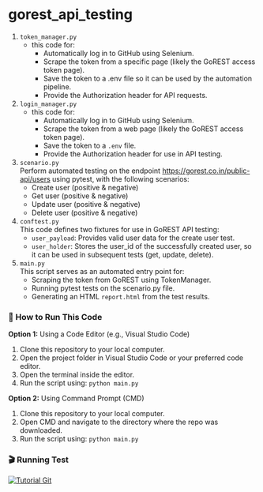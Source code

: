 # gorest_api_testing

1. `token_manager.py`
   - this code for:
     - Automatically log in to GitHub using Selenium.
     - Scrape the token from a specific page (likely the GoREST access token page).
     - Save the token to a .env file so it can be used by the automation pipeline.
     - Provide the Authorization header for API requests.
2. `login_manager.py`
   - this code for:
     - Automatically log in to GitHub using Selenium.
     - Scrape the token from a web page (likely the GoREST access token page).
     - Save the token to a `.env` file.
     - Provide the Authorization header for use in API testing.
3. `scenario.py`<br>
   Perform automated testing on the endpoint https://gorest.co.in/public-api/users using pytest, with the following scenarios:
   - Create user (positive & negative)
   - Get user (positive & negative)
   - Update user (positive & negative)
   - Delete user (positive & negative)
4. `conftest.py`<br>
   This code defines two fixtures for use in GoREST API testing:
     - `user_payload`: Provides valid user data for the create user test.
     - `user_holder`: Stores the user_id of the successfully created user, so it can be used in subsequent tests (get, update, delete).
6. `main.py`<br>
   This script serves as an automated entry point for:
   - Scraping the token from GoREST using TokenManager.
   - Running pytest tests on the scenario.py file.
   - Generating an HTML `report.html` from the test results.

### 🔧 How to Run This Code <br>
**Option 1:** Using a Code Editor (e.g., Visual Studio Code)
1. Clone this repository to your local computer.
2. Open the project folder in Visual Studio Code or your preferred code editor.
3. Open the terminal inside the editor.
4. Run the script using:
   `python main.py`
   
**Option 2:** Using Command Prompt (CMD)
1. Clone this repository to your local computer.
2. Open CMD and navigate to the directory where the repo was downloaded.
3. Run the script using:
   `python main.py`<br>

### 🎬 Running Test
[![Tutorial Git]( https://img.youtube.com/vi/LJ3vgmBYrJk/maxresdefault.jpg )](https://www.youtube.com/watch?v=LJ3vgmBYrJk)
